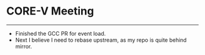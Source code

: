 # CORE-V Meeting
---
- Finished the GCC PR for event load.
- Next I believe I need to rebase upstream, as my repo is quite behind mirror.